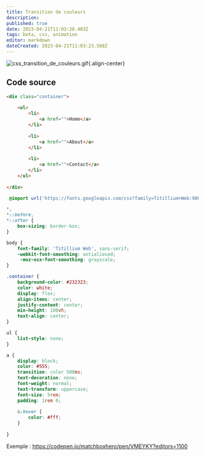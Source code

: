 ```yaml
---
title: Transition de couleurs
description: 
published: true
date: 2023-04-21T11:03:28.403Z
tags: beta, css, animation
editor: markdown
dateCreated: 2023-04-21T11:03:23.568Z
---
```


![css_transition_de_couleurs.gif](/assets/img/developpement/css/css_transition_de_couleurs.gif){.align-center}

## Code source

```html
<div class="container">
	
	<ul>
		<li>
			<a href="">Home</a>
		</li>
		
		<li>
			<a href="">About</a>
		</li>
		
		<li>
			<a href="">Contact</a>
		</li>
	</ul>
	
</div>
```

```css
 @import url('https://fonts.googleapis.com/css?family=Titillium+Web:900');

*,
*::before,
*::after {
	box-sizing: border-box;
}

body {
	font-family: 'Titillium Web', sans-serif;
	-webkit-font-smoothing: antialiased;
     -moz-osx-font-smoothing: grayscale;
}

.container {
	background-color: #232323;
	color: white;
	display: flex;
	align-items: center;
	justify-content: center;
	min-height: 100vh;
	text-align: center;
}

ul {
	list-style: none;
}

a {
	display: block;
	color: #555;
	transition: color 500ms;
	text-decoration: none;
	font-weight: normal;
	text-transform: uppercase;
	font-size: 5rem;
	padding: 1rem 0;
	
	&:hover {
		color: #fff;
	}
	
}
```

Exemple : https://codepen.io/matchboxhero/pen/VMEYKY?editors=1100